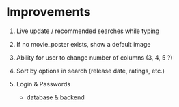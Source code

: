 # Improvements

1. Live update / recommended searches while typing

2. If no movie_poster exists, show a default image

3. Ability for user to change number of columns (3, 4, 5 ?)

4. Sort by options in search (release date, ratings, etc.)

5. Login & Passwords
    - database & backend

